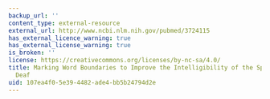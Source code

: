 ```yaml
---
backup_url: ''
content_type: external-resource
external_url: http://www.ncbi.nlm.nih.gov/pubmed/3724115
has_external_licence_warning: true
has_external_license_warning: true
is_broken: ''
license: https://creativecommons.org/licenses/by-nc-sa/4.0/
title: Marking Word Boundaries to Improve the Intelligibility of the Speech of the
  Deaf
uid: 107ea4f0-5e39-4482-ade4-bb5b24794d2e
---
```

